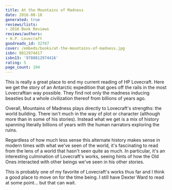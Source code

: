 ```yaml
---
title: At the Mountains of Madness
date: 2016-08-18
generated: true
reviews/lists:
- 2016 Book Reviews
reviews/authors:
- H.P. Lovecraft
goodreads_id: 32767
cover: /embeds/books/at-the-mountains-of-madness.jpg
isbn: 0812974417
isbn13: '9780812974416'
rating: 5
page_count: 194
---
```

This is really a great place to end my current reading of HP Lovecraft. Here we get the story of an Antarctic expedition that goes off the rails in the most Lovecraftian way possible. They find not only the madness inducing beasties but a whole civilization thereof from billions of years ago.  

Overall, Mountains of Madness plays directly to Lovecraft's strengths: the world building. There isn't much in the way of plot or character (although more than in some of his stories). Instead what we get is a mix of history spanning literally billions of years with the human narrators exploring the ruins.  

<!--more-->

Regardless of how much less sense this alternate history makes sense in modern times with what we've seen of the world, it's fascinating to read from the lens of a world that hasn't seen quite as much. In particular, it's an interesting culmination of Lovecraft's works, seeing hints of how the Old Ones interacted with other beings we've seen in his other stories.  

This is probably one of my favorite of Lovecraft's works thus far and I think a good place to move on for the time being. I still have Dexter Ward to read at some point... but that can wait.